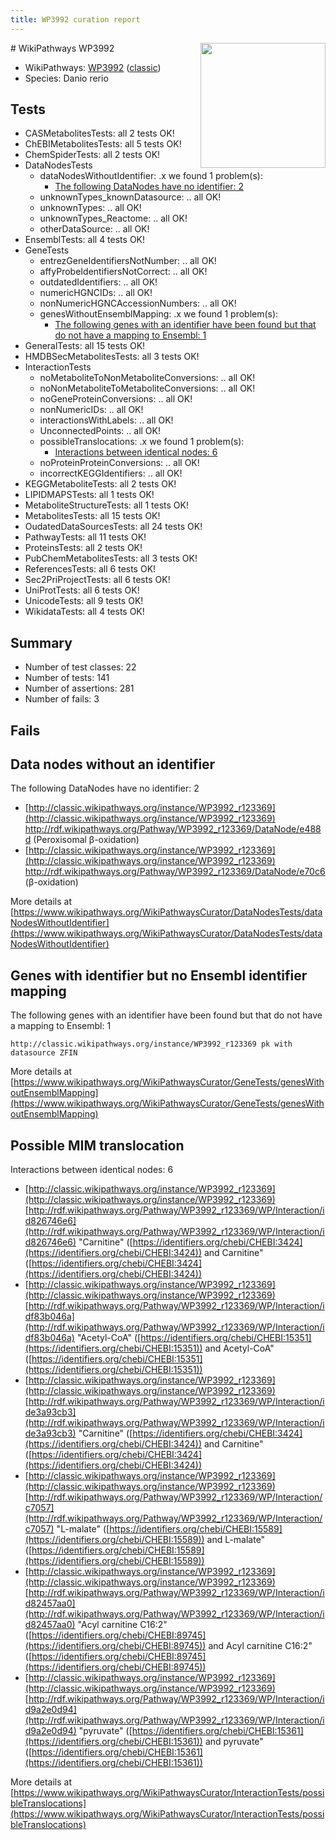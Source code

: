 ```yaml
---
title: WP3992 curation report
---
```


<img style="float: right; width: 200px" src="https://upload.wikimedia.org/wikipedia/commons/thumb/8/83/Wplogo_with_text_500.png/640px-Wplogo_with_text_500.png" />
# WikiPathways WP3992

* WikiPathways: [WP3992](https://wikipathways.org/pathways/WP3992) ([classic](https://classic.wikipathways.org/instance/WP3992))
* Species: Danio rerio
## Tests
* CASMetabolitesTests: all 2 tests OK!
* ChEBIMetabolitesTests: all 5 tests OK!
* ChemSpiderTests: all 2 tests OK!
* DataNodesTests
    * dataNodesWithoutIdentifier: .x we found 1 problem(s):
        * [The following DataNodes have no identifier: 2](#d2d32fa1)
    * unknownTypes_knownDatasource: .. all OK!
    * unknownTypes: .. all OK!
    * unknownTypes_Reactome: .. all OK!
    * otherDataSource: .. all OK!
* EnsemblTests: all 4 tests OK!
* GeneTests
    * entrezGeneIdentifiersNotNumber: .. all OK!
    * affyProbeIdentifiersNotCorrect: .. all OK!
    * outdatedIdentifiers: .. all OK!
    * numericHGNCIDs: .. all OK!
    * nonNumericHGNCAccessionNumbers: .. all OK!
    * genesWithoutEnsemblMapping: .x we found 1 problem(s):
        * [The following genes with an identifier have been found but that do not have a mapping to Ensembl: 1](#40286d83)
* GeneralTests: all 15 tests OK!
* HMDBSecMetabolitesTests: all 3 tests OK!
* InteractionTests
    * noMetaboliteToNonMetaboliteConversions: .. all OK!
    * noNonMetaboliteToMetaboliteConversions: .. all OK!
    * noGeneProteinConversions: .. all OK!
    * nonNumericIDs: .. all OK!
    * interactionsWithLabels: .. all OK!
    * UnconnectedPoints: .. all OK!
    * possibleTranslocations: .x we found 1 problem(s):
        * [Interactions between identical nodes: 6](#1c11820b)
    * noProteinProteinConversions: .. all OK!
    * incorrectKEGGIdentifiers: .. all OK!
* KEGGMetaboliteTests: all 2 tests OK!
* LIPIDMAPSTests: all 1 tests OK!
* MetaboliteStructureTests: all 1 tests OK!
* MetabolitesTests: all 15 tests OK!
* OudatedDataSourcesTests: all 24 tests OK!
* PathwayTests: all 11 tests OK!
* ProteinsTests: all 2 tests OK!
* PubChemMetabolitesTests: all 3 tests OK!
* ReferencesTests: all 6 tests OK!
* Sec2PriProjectTests: all 6 tests OK!
* UniProtTests: all 6 tests OK!
* UnicodeTests: all 9 tests OK!
* WikidataTests: all 4 tests OK!


## Summary

* Number of test classes: 22
* Number of tests: 141
* Number of assertions: 281
* Number of fails: 3

## Fails

<a name="d2d32fa1" />

## Data nodes without an identifier

The following DataNodes have no identifier: 2

* [http://classic.wikipathways.org/instance/WP3992_r123369](http://classic.wikipathways.org/instance/WP3992_r123369) http://rdf.wikipathways.org/Pathway/WP3992_r123369/DataNode/e488d (Peroxisomal β-oxidation)
* [http://classic.wikipathways.org/instance/WP3992_r123369](http://classic.wikipathways.org/instance/WP3992_r123369) http://rdf.wikipathways.org/Pathway/WP3992_r123369/DataNode/e70c6 (β-oxidation)


More details at [https://www.wikipathways.org/WikiPathwaysCurator/DataNodesTests/dataNodesWithoutIdentifier](https://www.wikipathways.org/WikiPathwaysCurator/DataNodesTests/dataNodesWithoutIdentifier)

<a name="40286d83" />

## Genes with identifier but no Ensembl identifier mapping

The following genes with an identifier have been found but that do not have a mapping to Ensembl: 1
```
http://classic.wikipathways.org/instance/WP3992_r123369 pk with datasource ZFIN
```

More details at [https://www.wikipathways.org/WikiPathwaysCurator/GeneTests/genesWithoutEnsemblMapping](https://www.wikipathways.org/WikiPathwaysCurator/GeneTests/genesWithoutEnsemblMapping)

<a name="1c11820b" />

## Possible MIM translocation

Interactions between identical nodes: 6

* [http://classic.wikipathways.org/instance/WP3992_r123369](http://classic.wikipathways.org/instance/WP3992_r123369) [http://rdf.wikipathways.org/Pathway/WP3992_r123369/WP/Interaction/id826746e6](http://rdf.wikipathways.org/Pathway/WP3992_r123369/WP/Interaction/id826746e6) "Carnitine" ([https://identifiers.org/chebi/CHEBI:3424](https://identifiers.org/chebi/CHEBI:3424)) and 
Carnitine" ([https://identifiers.org/chebi/CHEBI:3424](https://identifiers.org/chebi/CHEBI:3424))
* [http://classic.wikipathways.org/instance/WP3992_r123369](http://classic.wikipathways.org/instance/WP3992_r123369) [http://rdf.wikipathways.org/Pathway/WP3992_r123369/WP/Interaction/idf83b046a](http://rdf.wikipathways.org/Pathway/WP3992_r123369/WP/Interaction/idf83b046a) "Acetyl-CoA" ([https://identifiers.org/chebi/CHEBI:15351](https://identifiers.org/chebi/CHEBI:15351)) and 
Acetyl-CoA" ([https://identifiers.org/chebi/CHEBI:15351](https://identifiers.org/chebi/CHEBI:15351))
* [http://classic.wikipathways.org/instance/WP3992_r123369](http://classic.wikipathways.org/instance/WP3992_r123369) [http://rdf.wikipathways.org/Pathway/WP3992_r123369/WP/Interaction/ide3a93cb3](http://rdf.wikipathways.org/Pathway/WP3992_r123369/WP/Interaction/ide3a93cb3) "Carnitine" ([https://identifiers.org/chebi/CHEBI:3424](https://identifiers.org/chebi/CHEBI:3424)) and 
Carnitine" ([https://identifiers.org/chebi/CHEBI:3424](https://identifiers.org/chebi/CHEBI:3424))
* [http://classic.wikipathways.org/instance/WP3992_r123369](http://classic.wikipathways.org/instance/WP3992_r123369) [http://rdf.wikipathways.org/Pathway/WP3992_r123369/WP/Interaction/c7057](http://rdf.wikipathways.org/Pathway/WP3992_r123369/WP/Interaction/c7057) "L-malate" ([https://identifiers.org/chebi/CHEBI:15589](https://identifiers.org/chebi/CHEBI:15589)) and 
L-malate" ([https://identifiers.org/chebi/CHEBI:15589](https://identifiers.org/chebi/CHEBI:15589))
* [http://classic.wikipathways.org/instance/WP3992_r123369](http://classic.wikipathways.org/instance/WP3992_r123369) [http://rdf.wikipathways.org/Pathway/WP3992_r123369/WP/Interaction/id82457aa0](http://rdf.wikipathways.org/Pathway/WP3992_r123369/WP/Interaction/id82457aa0) "Acyl carnitine C16:2" ([https://identifiers.org/chebi/CHEBI:89745](https://identifiers.org/chebi/CHEBI:89745)) and 
Acyl carnitine C16:2" ([https://identifiers.org/chebi/CHEBI:89745](https://identifiers.org/chebi/CHEBI:89745))
* [http://classic.wikipathways.org/instance/WP3992_r123369](http://classic.wikipathways.org/instance/WP3992_r123369) [http://rdf.wikipathways.org/Pathway/WP3992_r123369/WP/Interaction/id9a2e0d94](http://rdf.wikipathways.org/Pathway/WP3992_r123369/WP/Interaction/id9a2e0d94) "pyruvate" ([https://identifiers.org/chebi/CHEBI:15361](https://identifiers.org/chebi/CHEBI:15361)) and 
pyruvate" ([https://identifiers.org/chebi/CHEBI:15361](https://identifiers.org/chebi/CHEBI:15361))


More details at [https://www.wikipathways.org/WikiPathwaysCurator/InteractionTests/possibleTranslocations](https://www.wikipathways.org/WikiPathwaysCurator/InteractionTests/possibleTranslocations)

